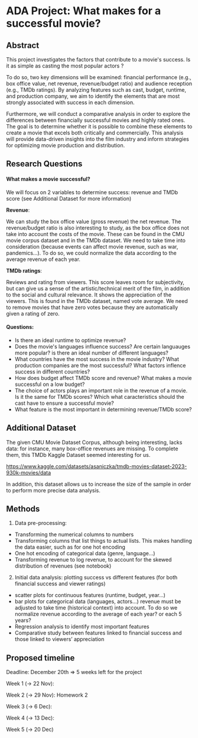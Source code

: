# ADA Project: What makes for a successful movie?

## Abstract
This project investigates the factors that contribute to a movie's success. Is it as simple as casting the most popular actors ?

To do so, two key dimensions will be examined: financial performance (e.g., box office value, net revenue, revenue/budget ratio) and audience reception (e.g., TMDb ratings). By analyzing features such as cast, budget, runtime, and production company, we aim to identify the elements that are most strongly associated with success in each dimension.

Furthermore, we will conduct a comparative analysis in order to explore the differences between financially successful movies and highly rated ones. The goal is to determine whether it is possible to combine these elements to create a movie that excels both critically and commercially. This analysis will provide data-driven insights into the film industry and inform strategies for optimizing movie production and distribution.


## Research Questions

#### What makes a movie successful?

We will focus on 2 variables to determine success: revenue and TMDb score (see Additional Dataset for more information)

__Revenue__: 

We can study the box office value (gross revenue) the net revenue. 
The revenue/budget ratio is also interesting to study, as the box office does not take into account the costs of the movie.
These can be found in the CMU movie corpus dataset and in the TMDb dataset.
We need to take time into consideration (because events can affect movie revenue, such as war, pandemics…). To do so, we could normalize the data according to the average revenue of each year.

__TMDb ratings__:

Reviews and rating from viewers.
This score leaves room for subjectivity, but can give us a sense of the artistic/technical merit of the film, in addition to the social and cultural relevance. 
It shows the appreciation of the viewers.
This is found in the TMDb dataset, named vote average. We need to remove movies that have zero votes because they are automatically given a rating of zero.

#### Questions:

+ Is there an ideal runtime to optimize revenue?
+ Does the movie's languages influence success? Are certain languauges more popular? is there an ideal number of different languages?
+ What countries have the most success in the movie industry? What production companies are the most successful? What factors inflence success in different countries?
+ How does budget affect TMDb score and revenue? What makes a movie successful on a low budget?
+ The choice of actors plays an important role in the revenue of a movie. Is it the same for TMDb scores? Which what caracteristics should the cast have to ensure a successful movie?
+ What feature is the most important in determining revenue/TMDb score?

## Additional Dataset

The given CMU Movie Dataset Corpus, although being interesting, lacks data: for instance, many box-office revenues are missing. To complete them, this TMDb Kaggle Dataset seemed interesting for us.

https://www.kaggle.com/datasets/asaniczka/tmdb-movies-dataset-2023-930k-movies/data

In addition, this dataset allows us to increase the size of the sample in order to perform more precise data analysis.

## Methods

1. Data pre-processing:
  + Transforming the numerical columns to numbers
  + Transforming columns that list things to actual lists. This makes handling the data easier, such as for one hot encoding
  + One hot encoding of categorical data (genre, language…)
  + Transforming revenue to log revenue, to account for the skewed distribution of revenues (see notebook)
2. Initial data analysis: plotting success vs different features (for both financial success and viewer ratings)
  + scatter plots for continuous features (runtime, budget, year…)
  + bar plots for categorical data (languages, actors…)
revenue must be adjusted to take time (historical context) into account. To do so we normalize revenue according to the average of each year? or each 5 years? 
  + Regression analysis to identify most important features
  + Comparative study between features linked to financial success and those linked to viewers’ appreciation

## Proposed timeline

Deadline: December 20th => 5 weeks left for the project

Week 1 (-> 22 Nov): 

Week 2 (-> 29 Nov): Homework 2

Week 3 (-> 6 Dec): 

Week 4 (-> 13 Dec): 

Week 5 (-> 20 Dec)

